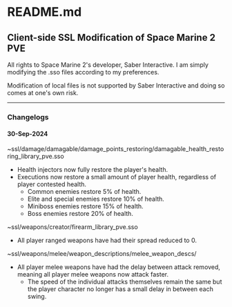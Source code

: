 # README.md
## Client-side SSL Modification of Space Marine 2 PVE
All rights to Space Marine 2's developer, Saber Interactive. I am simply modifying the .sso files 
according to my preferences.

Modification of local files is not supported by Saber Interactive and doing so comes at one's own risk.

---

### Changelogs
#### 30-Sep-2024
~ssl/damage/damagable/damage_points_restoring/damagable_health_restoring_library_pve.sso
- Health injectors now fully restore the player's health.
- Executions now restore a small amount of player health, regardless of player contested health.
    - Common enemies restore 5% of health.
    - Elite and special enemies restore 10% of health.
    - Miniboss enemies restore 15% of health.
    - Boss enemies restore 20% of health.

~ssl/weapons/creator/firearm_library_pve.sso
- All player ranged weapons have had their spread reduced to 0.

~ssl/weapons/melee/weapon_descriptions/melee_weapon_descs/
- All player melee weapons have had the delay between attack removed, meaning all player melee weapons 
now attack faster.
    - The speed of the individual attacks themselves remain the same but the player character no longer
    has a small delay in between each swing.